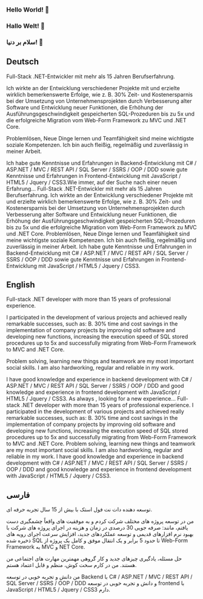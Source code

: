 ### Hello World! 👋
### Hallo Welt! 👋
### سلام بر دنیا! 👋


## Deutsch
Full-Stack .NET-Entwickler mit mehr als 15 Jahren Berufserfahrung.

Ich wirkte an der Entwicklung verschiedener Projekte mit und erzielte wirklich bemerkenswerte Erfolge, wie z. B. 30% Zeit- und Kostenersparnis bei der Umsetzung von Unternehmensprojekten durch Verbesserung alter Software und Entwicklung neuer Funktionen, die Erhöhung der Ausführungsgeschwindigkeit gespeicherten SQL-Prozeduren bis zu 5x und die erfolgreiche Migration vom Web-Form Framework zu MVC und .NET Core.

Problemlösen, Neue Dinge lernen und Teamfähigkeit sind meine wichtigste soziale Kompetenzen. Ich bin auch fleißig, regelmäßig und zuverlässig in meiner Arbeit.

Ich habe gute Kenntnisse und Erfahrungen in Backend-Entwicklung mit C# / ASP.NET / MVC / REST API / SQL Server / SSRS / OOP / DDD sowie gute Kenntnisse und Erfahrungen in Frontend-Entwicklung mit JavaScript / HTML5 / Jquery / CSS3.Wie immer, auf der Suche nach einer neuen Erfahrung... Full-Stack .NET-Entwickler mit mehr als 15 Jahren Berufserfahrung. Ich wirkte an der Entwicklung verschiedener Projekte mit und erzielte wirklich bemerkenswerte Erfolge, wie z. B. 30% Zeit- und Kostenersparnis bei der Umsetzung von Unternehmensprojekten durch Verbesserung alter Software und Entwicklung neuer Funktionen, die Erhöhung der Ausführungsgeschwindigkeit gespeicherten SQL-Prozeduren bis zu 5x und die erfolgreiche Migration vom Web-Form Framework zu MVC und .NET Core. Problemlösen, Neue Dinge lernen und Teamfähigkeit sind meine wichtigste soziale Kompetenzen. Ich bin auch fleißig, regelmäßig und zuverlässig in meiner Arbeit. Ich habe gute Kenntnisse und Erfahrungen in Backend-Entwicklung mit C# / ASP.NET / MVC / REST API / SQL Server / SSRS / OOP / DDD sowie gute Kenntnisse und Erfahrungen in Frontend-Entwicklung mit JavaScript / HTML5 / Jquery / CSS3.


## English
Full-stack .NET developer with more than 15 years of professional experience.

I participated in the development of various projects and achieved really remarkable successes, such as: B. 30% time and cost savings in the implementation of company projects by improving old software and developing new functions, increasing the execution speed of SQL stored procedures up to 5x and successfully migrating from Web-Form Framework to MVC and .NET Core.

Problem solving, learning new things and teamwork are my most important social skills. I am also hardworking, regular and reliable in my work.

I have good knowledge and experience in backend development with C# / ASP.NET / MVC / REST API / SQL Server / SSRS / OOP / DDD and good knowledge and experience in frontend development with JavaScript / HTML5 / Jquery / CSS3. As always , looking for a new experience... Full-stack .NET developer with more than 15 years of professional experience. I participated in the development of various projects and achieved really remarkable successes, such as: B. 30% time and cost savings in the implementation of company projects by improving old software and developing new functions, increasing the execution speed of SQL stored procedures up to 5x and successfully migrating from Web-Form Framework to MVC and .NET Core. Problem solving, learning new things and teamwork are my most important social skills. I am also hardworking, regular and reliable in my work. I have good knowledge and experience in backend development with C# / ASP.NET / MVC / REST API / SQL Server / SSRS / OOP / DDD and good knowledge and experience in frontend development with JavaScript / HTML5 / Jquery / CSS3.


## فارسی

توسعه دهنده دات نت فول استک با بیش از 15 سال تجربه حرفه ای.

من در توسعه پروژه های مختلف شرکت کردم و به موفقیت های واقعاً چشمگیری دست یافتم، مانند: صرفه جویی 30 درصدی در زمان و هزینه در اجرای پروژه های شرکت با بهبود نرم افزارهای قدیمی و توسعه عملکردهای جدید، افزایش سرعت اجرای رویه های ذخیره شده SQL تا حدود 5 برابر و یک انتقال موفق و کامل یک پروژه از Web-Form Framework به MVC و NET Core.

حل مسئله، یادگیری چیزهای جدید و کار گروهی مهمترین مهارت های اجتماعی من هستند. من در کارم سخت کوش، منظم و قابل اعتماد هستم.

من دانش و تجربه خوبی در توسعه Backend با C# / ASP.NET / MVC / REST API / SQL Server / SSRS / OOP / DDD و دانش و تجربه خوبی در توسعه frontend با JavaScript / HTML5 / Jquery / CSS3 دارم. 

<!--
**MehdiR7/MehdiR7** is a ✨ _special_ ✨ repository because its `README.md` (this file) appears on your GitHub profile.

Here are some ideas to get you started:

- 🔭 I’m currently working on ...
- 🌱 I’m currently learning ...
- 👯 I’m looking to collaborate on ...
- 🤔 I’m looking for help with ...
- 💬 Ask me about ...
- 📫 How to reach me: ...
- 😄 Pronouns: ...
- ⚡ Fun fact: ...
-->
